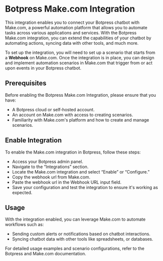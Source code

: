 # Botpress Make.com Integration

This integration enables you to connect your Botpress chatbot with Make.com, a powerful automation platform that allows you to automate tasks across various applications and services. With the Botpress Make.com integration, you can extend the capabilities of your chatbot by automating actions, syncing data with other tools, and much more.

To set up the integration, you will need to set up a scenario that starts from a **Webhook** on Make.com. Once the integration is in place, you can design and implement automation scenarios in Make.com that trigger from or act upon events in your Botpress chatbot.

## Prerequisites

Before enabling the Botpress Make.com Integration, please ensure that you have:

- A Botpress cloud or self-hosted account.
- An account on Make.com with access to creating scenarios.
- Familiarity with Make.com's platform and how to create and manage scenarios.

## Enable Integration

To enable the Make.com integration in Botpress, follow these steps:

- Access your Botpress admin panel.
- Navigate to the “Integrations” section.
- Locate the Make.com integration and select “Enable” or “Configure.”
- Copy the webhook url from Make.com.
- Paste the webhook url in the Webhook URL input field.
- Save your configuration and test the integration to ensure it's working as expected.

## Usage

With the integration enabled, you can leverage Make.com to automate workflows such as:

- Sending custom alerts or notifications based on chatbot interactions.
- Syncing chatbot data with other tools like spreadsheets, or databases.

For detailed usage examples and scenario configurations, refer to the Botpress and Make.com documentation.
